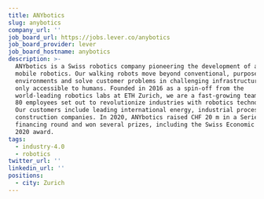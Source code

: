 ```yaml
---
title: ANYbotics
slug: anybotics
company_url: ''
job_board_url: https://jobs.lever.co/anybotics
job_board_provider: lever
job_board_hostname: anybotics
description: >-
  ANYbotics is a Swiss robotics company pioneering the development of autonomous
  mobile robotics. Our walking robots move beyond conventional, purpose-built
  environments and solve customer problems in challenging infrastructure so far
  only accessible to humans. Founded in 2016 as a spin-off from the
  world-leading robotics labs at ETH Zurich, we are a fast-growing team of over
  80 employees set out to revolutionize industries with robotics technologies.
  Our customers include leading international energy, industrial processing, and
  construction companies. In 2020, ANYbotics raised CHF 20 m in a Series A
  financing round and won several prizes, including the Swiss Economic Forum
  2020 award.
tags:
  - industry-4.0
  - robotics
twitter_url: ''
linkedin_url: ''
positions:
  - city: Zurich
---
```

